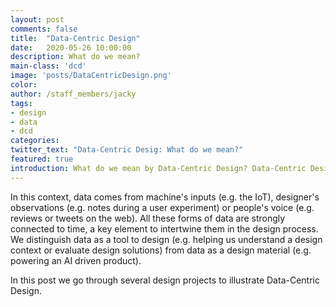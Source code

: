 ```yaml
---
layout: post
comments: false
title:  "Data-Centric Design"
date:   2020-05-26 10:00:00
description: What do we mean?
main-class: 'dcd'
image: 'posts/DataCentricDesign.png'
color:
author: /staff_members/jacky
tags:
- design
- data
- dcd
categories:
twitter_text: "Data-Centric Desig: What do we mean?"
featured: true
introduction: What do we mean by Data-Centric Design? Data-Centric Design is an approach to engage with data throughout the design process.
---
```


In this context, data comes from machine's inputs (e.g. the IoT), designer's observations (e.g. notes during a user experiment) or people's voice (e.g. reviews or tweets on the web). All these forms of data are strongly connected to time, a key element to intertwine them in the design process. We distinguish data as a tool to design (e.g. helping us understand a design context or evaluate design solutions) from data as a design material (e.g. powering an AI driven product).

In this post we go through several design projects to illustrate Data-Centric Design.

